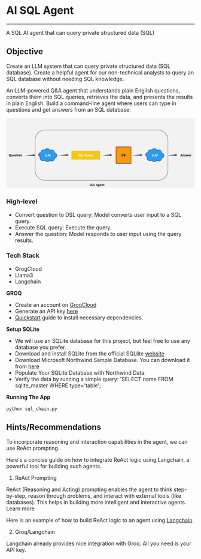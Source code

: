 # AI SQL Agent
---
A SQL AI agent that can query private structured data (SQL)

## Objective
Create an LLM system that can query private structured data (SQL database). Create a helpful agent for our non-technical analysts to query an SQL database without needing SQL knowledge.

An LLM-powered Q&A agent that understands plain English questions, converts them into SQL queries, retrieves the data, and presents the results in plain English. Build a command-line agent where users can type in questions and get answers from an SQL database.

![alt text](image.png)

### High-level
- Convert question to DSL query: Model converts user input to a SQL query.
- Execute SQL query: Execute the query.
- Answer the question: Model responds to user input using the query results.

### Tech Stack
- GrogCloud
- Llama3
- Langchain

<!-- ## Setup Instructions -->
<!-- 
# REMEMBER TO COMPLETE THE INSTRUCTIONS BELOW!
- add how to use docker
- add how to upload data
- add test_sqlite.py to test db connection -->

<!-- # Learn Python and SQL
- add steps -->
<!-- 
# Finetune Llama3 (OPTIONAL)
__NOTE! The Llama3 used was NOT fine tuned___
- __Reference video:__ https://www.youtube.com/watch?v=pK8u4QfdLx0&list=PLZi_z2W1127yNRvnVNYSLnW_TqotsO8Xp&index=1&t=143s
- Why?
  - Cost-effectiveness: Leverages the power of pre-trained LLMs without full retraining, saving significant time and resources.
  - Improved performance: Enhances the LLMs performance and accuracy on tasks relevant to your accuracy on tasks relevant to your application.
  - data efficiency: Achieve excellent results even with smaller, targeted datasets.
  - Subject specific: Creates data specific to your use case.
- How
  - Data preparation: Curating a smaller, high-quality dataset tailored to your specific use case and labelling it appropriately. NOTE: This can take a long time. Hours, days, even weeks or months. Depends on your use case.
  - The pre-trained LLMs weights are updated incrementally using optimization algorithms like gradient descent, based on the new dataset.
  - Monitoring and refinement: Evaluating the model's performance on a validation set helps prevent overfitting and guide adjustments. 
  - __Links:__
    - __David Ondrej Colab:__ https://colab.research.google.com/drive/1efOx_rwZeF3i0YsirhM1xhYLtGNX6Fv3?usp=sharing
    - __unsloth repo:__ https://github.com/unslothai/unsloth?tab=readme-ov-file
    - __Dataset Example:__ https://huggingface.co/datasets/yahma/alpaca-cleaned -->


__GROQ__
- Create an account on [GroqCloud](https://console.groq.com/login)
- Generate an API key [here](https://console.groq.com/keys)
- [Quickstart](https://console.groq.com/docs/quickstart) guide to install necessary dependencies.

__Setup SQLite__
- We will use an SQLite database for this project, but feel free to use any database you prefer.
- Download and install SQLite from the official SQLlite [website](https://sqlite.org/download.html)
- Download Microsoft Northwind Sample Database. You can download it from [here](https://github.com/jpwhite3/northwind-SQLite3)
- Populate Your SQLite Database with Northwind Data.
- Verify the data by running a simple query: 'SELECT name FROM sqlite_master WHERE type='table';

<!-- 
__Required Libraries__
 -  -->

 __Running The App__
 
```shell
python sql_chain.py
```

## Hints/Recommendations

To incorporate reasoning and interaction capabilities in the agent, we can use ReAct prompting. 

Here's a concise guide on how to integrate ReAct logic using Langchain, a powerful tool for building such agents.

1. ReAct Prompting

ReAct (Reasoning and Acting) prompting enables the agent to think step-by-step, reason through problems, and interact with external tools (like databases). This helps in building more intelligent and interactive agents. Learn more

Here is an example of how to build ReAct logic to an agent using [Langchain](https://python.langchain.com/v0.1/docs/modules/agents/agent_types/react/).

2. Groq/Langchain

Langchain already provides nice integration with Groq. All you need is your API key.